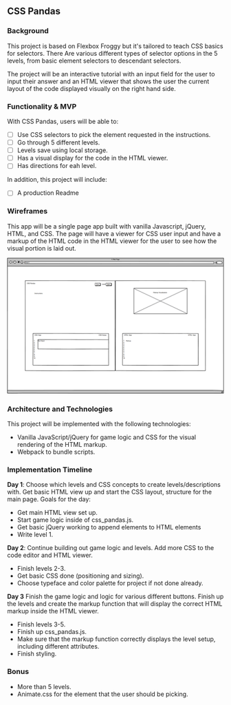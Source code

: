 ## CSS Pandas

### Background

This project is based on Flexbox Froggy but it's tailored to teach CSS basics for selectors. There Are various different types of selector options in the 5 levels, from basic element selectors to descendant selectors.

The project will be an interactive tutorial with an input field for the user to input their answer and an HTML viewer that shows the user the current layout of the code displayed visually on the right hand side.

### Functionality & MVP  

With CSS Pandas, users will be able to:

- [ ] Use CSS selectors to pick the element requested in the instructions.
- [ ] Go through 5 different levels.
- [ ] Levels save using local storage.
- [ ] Has a visual display for the code in the HTML viewer.
- [ ] Has directions for eah level.

In addition, this project will include:

- [ ] A production Readme

### Wireframes

This app will be a single page app built with vanilla Javascript, jQuery, HTML, and CSS. The page will have a viewer for CSS user input and have a markup of the HTML code in the HTML viewer for the user to see how the visual portion is laid out.

![wireframes](../images/js_wireframe.png)

### Architecture and Technologies

This project will be implemented with the following technologies:

- Vanilla JavaScript/jQuery for game logic and CSS for the visual rendering of the HTML markup.
- Webpack to bundle scripts.

### Implementation Timeline

**Day 1**: Choose which levels and CSS concepts to create levels/descriptions with. Get basic HTML view up and start the CSS layout, structure for the main page. Goals for the day:

- Get main HTML view set up.
- Start game logic inside of css_pandas.js.
- Get basic jQuery working to append elements to HTML elements
- Write level 1.

**Day 2**: Continue building out game logic and levels. Add more CSS to the code editor and HTML viewer.

- Finish levels 2-3.
- Get basic CSS done (positioning and sizing).
- Choose typeface and color palette for project if not done already.

**Day 3** Finish the game logic and logic for various different buttons. Finish up the levels and create the markup function that will display the correct HTML markup inside the HTML viewer.

- Finish levels 3-5.
- Finish up css_pandas.js.
- Make sure that the markup function correctly displays the level setup, including different attributes.
- Finish styling.

### Bonus

- More than 5 levels.
- Animate.css for the element that the user should be picking.
